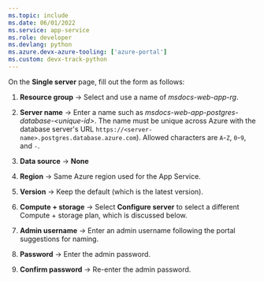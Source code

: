 ```yaml
---
ms.topic: include
ms.date: 06/01/2022
ms.service: app-service
ms.role: developer
ms.devlang: python
ms.azure.devx-azure-tooling: ['azure-portal']
ms.custom: devx-track-python
---
```


On the **Single server** page, fill out the form as follows:

1. **Resource group** &rarr; Select and use a name of *msdocs-web-app-rg*.

2. **Server name** &rarr; Enter a name such as *msdocs-web-app-postgres-database-\<unique-id>*. The name must be unique across Azure with the database server's URL `https://<server-name>.postgres.database.azure.com`). Allowed characters are `A`-`Z`, `0`-`9`, and `-`.

3. **Data source** &rarr; **None**

4. **Region** &rarr; Same Azure region used for the App Service.

5. **Version** &rarr; Keep the default (which is the latest version).

6. **Compute + storage** &rarr; Select **Configure server** to select a different Compute + storage plan, which is discussed below.

7. **Admin username** &rarr; Enter an admin username following the portal suggestions for naming.

8. **Password** &rarr; Enter the admin password.

9. **Confirm password** &rarr; Re-enter the admin password.